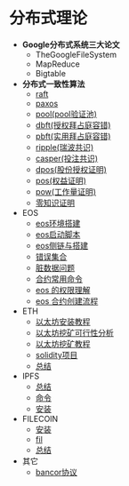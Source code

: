 # 分布式理论
- **Google分布式系统三大论文**
    - TheGoogleFileSystem
    - MapReduce
    - Bigtable
- **分布式一致性算法**
  - [raft](ALGO/raft.md)
  - [paxos](ALGO/paxos.md)
  - [pool(pool验证池)](ALGO/pool.md)
  - [dbft(授权拜占庭容错)](ALGO/dbft.md)
  - [pbft(实用拜占庭容错)](ALGO/pbft.md)
  - [ripple(瑞波共识)](ALGO/ripple.md)
  - [casper(投注共识)](ALGO/casper.md)
  - [dpos(股份授权证明)](ALGO/dpos.md)
  - [pos(权益证明)](ALGO/pos.md)
  - [pow(工作量证明)](ALGO/pow.md)
  - [零知识证明](ALGO/zkp.md)
- EOS
    - [eos环境搭建](EOS/INSTALL/README.md)
    - [eos启动脚本](EOS/RUN/README.md)
    - [eos侧链与搭建](EOS/side_chain.md)
    - [错误集合](EOS/ERRORS.md)
    - [脏数据问题](EOS/DIRTY_DATA.md)
    - [合约常用命令](EOS/CMD.md)
    - [eos 的权限理解](EOS/permission.md)
    - [eos 合约创建流程](EOS/eos_contract_guide.md)
- ETH
    - [以太坊安装教程](ETH/install.md)
    - [以太坊挖矿可行性分析](ETH/mine_analysis.md)
    - [以太坊挖矿教程](ETH/miner.md)
    - [solidity项目](ETH/solidity.md)
    - [总结](ETH/summary.md)
- IPFS
    - [总结](IPFS/summary.md)
    - [命令](IPFS/cmd.md)
    - [安装](IPFS/install.md)
- FILECOIN
    - [安装](FILECOIN/INSTALL/README.md)
    - [fil](FILECOIN/fil.md)
    - [总结](FILECOIN/summary.md)
- 其它
    - [bancor协议](OTHER/bancor.md)

